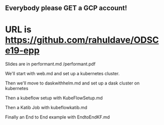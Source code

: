 ## Everybody please GET a GCP account!

# URL is https://github.com/rahuldave/ODSCe19-epp

Slides are in performant.md /performant.pdf

We'll start with web.md and set up a kubernetes cluster.

Then we'll move to daskwithhelm.md and set up a dask cluster on kubernetes

Then a kubeflow setup with KubeFlowSetup.md

Then a Katib Job with kubeflowkatib.md

Finally an End to End example with EndtoEndKF.md
